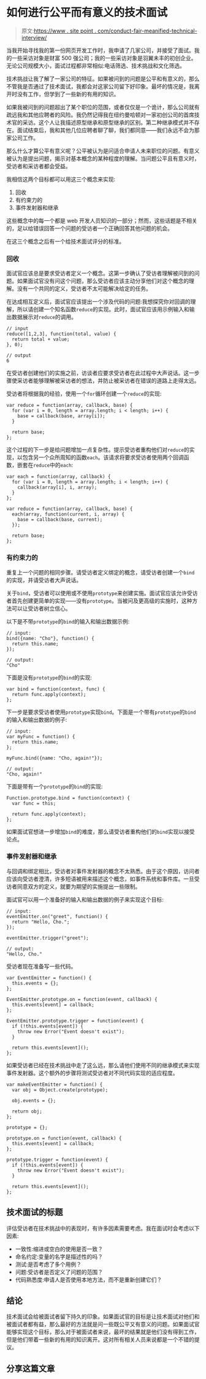 # 如何进行公平而有意义的技术面试

> 原文:[https://www . site point . com/conduct-fair-meanified-technical-interview/](https://www.sitepoint.com/conduct-fair-meaningful-technical-interview/)

当我开始寻找我的第一份网页开发工作时，我申请了几家公司，并接受了面试。我的一些采访对象是财富 500 强公司；我的一些采访对象是羽翼未丰的初创企业。无论公司规模大小，面试过程都非常相似:电话筛选、技术挑战和文化筛选。

技术挑战让我了解了一家公司的特征。如果被问到的问题是公平和有意义的，那么不管我是否通过了技术面试，我都会对这家公司留下好印象。最坏的情况是，我离开时没有工作，但学到了一些新的有用的知识。

如果我被问到的问题超出了某个职位的范围，或者仅仅是一个诡计，那么公司就有疏远我和其他应聘者的风险。我仍然记得我在纽约曼哈顿对一家初创公司的首席技术官的采访。这个人让我描述原型继承和原型继承的区别。第二种继承模式并不存在。面试结束后，我和其他几位应聘者聊了聊，我们都同意——我们永远不会为那家公司工作。

那么什么才算公平有意义呢？公平被认为是问适合申请人未来职位的问题。有意义被认为是提出问题，揭示对基本概念的某种程度的理解。当问题公平且有意义时，受访者和采访者都会受益。

我相信这两个目标都可以用这三个概念来实现:

1.  回收
2.  有约束力的
3.  事件发射器和继承

这些概念中的每一个都是 web 开发人员知识的一部分；然而，这些话题是不相关的，足以给错误回答一个问题的受访者一个正确回答其他问题的机会。

在这三个概念之后有一个给技术面试评分的标准。

### 回收

面试官应该总是要求受访者定义一个概念。这第一步确认了受访者理解被问到的问题。如果面试官没有问这个问题，那么受访者应该主动分享他们对这个概念的理解。没有一个共同的定义，受访者不太可能解决给定的任务。

在达成相互定义后，面试官应该提出一个涉及代码的问题:我想探究你对回调的理解，所以请创建一个知名函数`reduce`的实现。此时，面试官应该用示例输入和输出数据展示对`reduce`的调用。

```
// input
reduce([1,2,3], function(total, value) {
  return total + value;
}, 0);

// output 
6
```

在受访者创建他们的实施之前，访谈者应要求受访者在此过程中大声说话。这一步骤使采访者能够理解被采访者的想法，并防止被采访者在错误的道路上走得太远。

受访者将根据我的经验，使用一个`for`循环创建一个`reduce`的实现:

```
var reduce = function(array, callback, base) {
  for (var i = 0, length = array.length; i < length; i++) {
    base = callback(base, array[i]);
  }

  return base; 
};
```

这个过程的下一步是给问题增加一点复杂性。提示受访者重构他们对`reduce`的实现，以包含另一个众所周知的函数`each`。该请求将要求受访者使用两个回调函数，嵌套在`reduce`中的`each`:

```
var each = function(array, callback) {
  for (var i = 0, length = array.length; i < length; i++) {
    callback(array[i], i, array);
  }
};

var reduce = function(array, callback, base) {
  each(array, function(current, i, array) {
    base = callback(base, current);
  });

  return base;  
};
```

### 有约束力的

重复上一个问题的相同步骤。请受访者定义绑定的概念，请受访者创建一个`bind`的实现，并请受访者大声说话。

关于`bind`，受访者可以使用或不使用`prototype`来创建实施。面试官应该允许受访者首先创建更简单的实现——没有`prototype`。当被问及更高级的实施时，这种方法可以让受访者树立信心。

以下是不带`prototype`的`bind`的输入和输出数据示例:

```
// input: 
bind({name: "Cho"}, function() { 
  return this.name; 
});

// output: 
"Cho"
```

下面是没有`prototype`的`bind`的实现:

```
var bind = function(context, func) {
  return func.apply(context);
};
```

下一步是要求受访者使用`prototype`实现`bind`。下面是一个带有`prototype`的`bind`的输入和输出数据的例子:

```
// input: 
var myFunc = function() { 
  return this.name; 
}; 

myFunc.bind({name: "Cho, again!"}); 

// output: 
"Cho, again!"
```

下面是带有一个`prototype`的`bind`的实现:

```
Function.prototype.bind = function(context) {
  var func = this;

  return func.apply(context);
};
```

如果面试官想进一步增加`bind`的难度，那么请受访者重构他们的`bind`实现以接受论点。

### 事件发射器和继承

与回调和绑定相比，受访者对事件发射器的概念不太熟悉。由于这个原因，访问者应该向受访者澄清，许多短语被用来描述这个概念，如事件系统和事件库。一旦受访者同意双方的定义，就要为期望的实施提出一些限制。

面试官可以用一个准备好的输入和输出数据的例子来实现这个目标:

```
// input:
eventEmitter.on("greet", function() {
  return "Hello, Cho.";
});

eventEmitter.trigger("greet");

// output:
"Hello, Cho."
```

受访者现在准备写一些代码。

```
var EventEmitter = function() {
  this.events = {};
};

EventEmitter.prototype.on = function(event, callback) {
  this.events[event] = callback;
};

EventEmitter.prototype.trigger = function(event) {
  if (!this.events[event]) {
    throw new Error("Event doesn't exist");
  }

  return this.events[event]();
};
```

如果受访者已经在技术挑战中走了这么远，那么请他们使用不同的继承模式来实现事件发射器。这个额外的步骤将测试受访者对不同代码实现的适应程度。

```
var makeEventEmitter = function() {
  var obj = Object.create(prototype);

  obj.events = {};

  return obj;
};

prototype = {};

prototype.on = function(event, callback) {
  this.events[event] = callback;
};

prototype.trigger = function(event) {
  if (!this.events[event]) {
    throw new Error("Event doesn't exist");
  }

  return this.events[event]();
};
```

## 技术面试的标题

评估受访者在技术挑战中的表现时，有许多因素需要考虑。我在面试时会考虑以下因素:

*   一致性:缩进或空白的使用是否一致？
*   命名约定:变量的名字是描述性的吗？
*   测试:是否考虑了多个用例？
*   问题:受访者是否定义了问题的范围？
*   代码熟悉度:申请人是否使用本地方法，而不是重新创建它们？

## 结论

技术面试会给被面试者留下持久的印象。如果面试官的目标是让技术面试对他们和被面试者都有益，那么最好的方法就是问一些既公平又有意义的问题。如果面试官能够实现这个目标，那么对于被面试者来说，最坏的结果就是他们没有得到工作，但是他们带着一些新的有用的知识离开。这对所有相关人员来说都是一个不错的提议。

## 分享这篇文章
